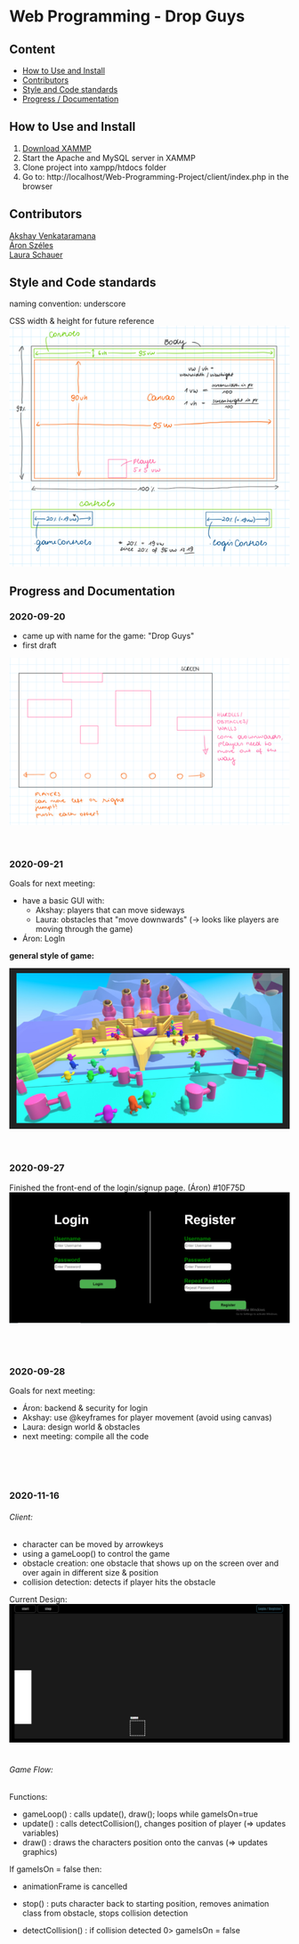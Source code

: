 # Web Programming - Drop Guys

## Content

- [How to Use and Install](#how-to-use-and-install)
- [Contributors](#contributors)
- [Style and Code standards](#style-and-code-standards)
- [Progress / Documentation](#progress-and-documentation)


## How to Use and Install
1. [Download XAMMP](https://www.apachefriends.org/download.html)
2. Start the Apache and MySQL server in XAMMP
3. Clone project into xampp/htdocs folder
4. Go to: http://localhost/Web-Programming-Project/client/index.php in the browser

## Contributors
[Akshay Venkataramana](https://github.com/Ya2001)  
[Áron Széles](https://github.com/szelesaron)  
[Laura Schauer](https://github.com/lascha212)


## Style and Code standards

naming convention: underscore  

CSS width & height for future reference  
![css width & height](./images/css_measurements.png)


## Progress and Documentation

### 2020-09-20

- came up with name for the game: "Drop Guys"
- first draft

![first draft](./images/draft_1.png)
</br>
</br>
</br>

### 2020-09-21

Goals for next meeting:  
- have a basic GUI with:  
  - Akshay: players that can move sideways  
  - Laura: obstacles that "move downwards" (-> looks like players are moving through the game)  
- Áron: LogIn

**general style of game:**  

![style inspo](./images/style_inspo.png)
</br>
</br>
</br>

### 2020-09-27

Finished the front-end of the login/signup page. (Áron) #10F75D
![login_design](./images/login.PNG)    
</br>
</br>
</br>

### 2020-09-28  

Goals for next meeting:   
- Áron: backend & security for login  
- Akshay: use @keyframes for player movement (avoid using canvas)  
- Laura: design world & obstacles  
- next meeting: compile all the code
</br>
</br>
</br>

### 2020-11-16

###### Client:  
- character can be moved by arrowkeys  
- using a gameLoop() to control the game  
- obstacle creation: one obstacle that shows up on the screen over and over again in different size & position 
- collision detection: detects if player hits the obstacle  

Current Design: 
![current_design](./images/2020-11-16_design.png)
</br>
</br>

###### Game Flow:  
Functions:  
- gameLoop() : calls update(), draw(); loops while gameIsOn=true
- update() : calls detectCollision(), changes position of player (=> updates variables) 
- draw() : draws the characters position onto the canvas (=> updates graphics) 

If gameIsOn = false then:  
- animationFrame is cancelled
- stop() : puts character back to starting position, removes animation class from obstacle, stops collision detection  

- detectCollision() : if collision detected 0> gameIsOn = false
